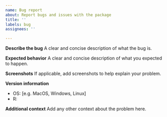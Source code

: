 ```yaml
---
name: Bug report
about: Report bugs and issues with the package
title: ''
labels: bug
assignees: ''

---
```


**Describe the bug**
A clear and concise description of what the bug is.

**Expected behavior**
A clear and concise description of what you expected to happen.

**Screenshots**
If applicable, add screenshots to help explain your problem.

**Version information**
 - OS: [e.g. MacOS, Windows, Linux]
 - R:   


**Additional context**
Add any other context about the problem here.
